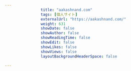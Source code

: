 ---
                title: "aakashnand.com"
                tags: [個人サイト]
                externalUrl: "https://aakashnand.com/"
                weight: 631
                showDate: false
                showAuthor: false
                showReadingTime: false
                showEdit: false
                showLikes: false
                showViews: false
                layoutBackgroundHeaderSpace: false
                ---

